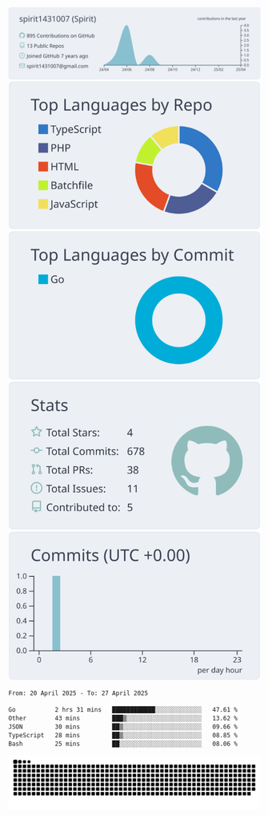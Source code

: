 [![](https://raw.githubusercontent.com/spirit1431007/spirit1431007/master/profile-summary-card-output/nord_bright/0-profile-details.svg)](https://git.io/spiritx)
[![](https://raw.githubusercontent.com/spirit1431007/spirit1431007/master/profile-summary-card-output/nord_bright/1-repos-per-language.svg)](https://git.io/spiritx) [![](https://raw.githubusercontent.com/spirit1431007/spirit1431007/master/profile-summary-card-output/nord_bright/2-most-commit-language.svg)](https://git.io/spiritx)
[![](https://raw.githubusercontent.com/spirit1431007/spirit1431007/master/profile-summary-card-output/nord_bright/3-stats.svg)](https://git.io/spiritx) [![](https://raw.githubusercontent.com/spirit1431007/spirit1431007/master/profile-summary-card-output/nord_bright/4-productive-time.svg)](https://git.io/spiritx)

<!--START_SECTION:waka-->

```txt
From: 20 April 2025 - To: 27 April 2025

Go           2 hrs 31 mins   ████████████░░░░░░░░░░░░░   47.61 %
Other        43 mins         ███▒░░░░░░░░░░░░░░░░░░░░░   13.62 %
JSON         30 mins         ██▒░░░░░░░░░░░░░░░░░░░░░░   09.66 %
TypeScript   28 mins         ██▒░░░░░░░░░░░░░░░░░░░░░░   08.85 %
Bash         25 mins         ██░░░░░░░░░░░░░░░░░░░░░░░   08.06 %
```

<!--END_SECTION:waka-->

![contribution](https://github.com/spirit1431007/spirit1431007/blob/output/github-contribution-grid-snake.svg)
